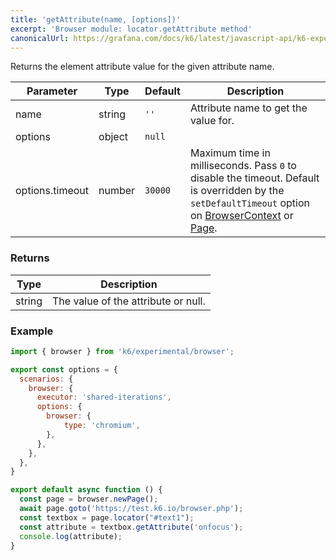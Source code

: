 ```yaml
---
title: 'getAttribute(name, [options])'
excerpt: 'Browser module: locator.getAttribute method'
canonicalUrl: https://grafana.com/docs/k6/latest/javascript-api/k6-experimental/browser/locator/getattribute/
---
```


Returns the element attribute value for the given attribute name.

<TableWithNestedRows>

| Parameter       | Type   | Default | Description                                                                                                                                                                                                                           |
|-----------------|--------|---------|---------------------------------------------------------------------------------------------------------------------------------------------------------------------------------------------------------------------------------------|
| name            | string | `''`    | Attribute name to get the value for.                                                                                                                                                                                                  |
| options         | object | `null`  |                                                                                                                                                                                                                      |
| options.timeout | number | `30000` | Maximum time in milliseconds. Pass `0` to disable the timeout. Default is overridden by the `setDefaultTimeout` option on [BrowserContext](/javascript-api/k6-experimental/browser/browsercontext/) or [Page](/javascript-api/k6-experimental/browser/page/). |

</TableWithNestedRows>

### Returns

| Type   | Description                         |
|--------|-------------------------------------|
| string | The value of the attribute or null. |

### Example

<CodeGroup labels={[]}>

```javascript
import { browser } from 'k6/experimental/browser';

export const options = {
  scenarios: {
    browser: {
      executor: 'shared-iterations',
      options: {
        browser: {
            type: 'chromium',
        },
      },
    },
  },
}

export default async function () {
  const page = browser.newPage();
  await page.goto('https://test.k6.io/browser.php');
  const textbox = page.locator("#text1");
  const attribute = textbox.getAttribute('onfocus');
  console.log(attribute);
}
```

</CodeGroup>
